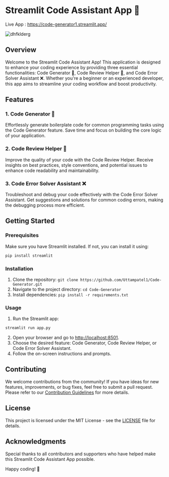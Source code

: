 # Streamlit Code Assistant App 🚀

Live App : https://code-generator1.streamlit.app/

![dhfklderg](https://github.com/Uttampatel1/Code-Generator/assets/86312108/947b0e0d-bab5-4809-898b-8ba6bddc016f)

## Overview

Welcome to the Streamlit Code Assistant App! This application is designed to enhance your coding experience by providing three essential functionalities: Code Generator 🔧, Code Review Helper 👀, and Code Error Solver Assistant ❌. Whether you're a beginner or an experienced developer, this app aims to streamline your coding workflow and boost productivity.

## Features

### 1. Code Generator 🔧

Effortlessly generate boilerplate code for common programming tasks using the Code Generator feature. Save time and focus on building the core logic of your application.

### 2. Code Review Helper 👀

Improve the quality of your code with the Code Review Helper. Receive insights on best practices, style conventions, and potential issues to enhance code readability and maintainability.

### 3. Code Error Solver Assistant ❌

Troubleshoot and debug your code effectively with the Code Error Solver Assistant. Get suggestions and solutions for common coding errors, making the debugging process more efficient.

## Getting Started

### Prerequisites

Make sure you have Streamlit installed. If not, you can install it using:

```bash
pip install streamlit
```

### Installation

1. Clone the repository: `git clone https://github.com/Uttampatel1/Code-Generator.git`
2. Navigate to the project directory: `cd Code-Generator`
3. Install dependencies: `pip install -r requirements.txt`

### Usage

1. Run the Streamlit app:

```bash
streamlit run app.py
```

2. Open your browser and go to [http://localhost:8501](http://localhost:8501).
3. Choose the desired feature: Code Generator, Code Review Helper, or Code Error Solver Assistant.
4. Follow the on-screen instructions and prompts.

## Contributing

We welcome contributions from the community! If you have ideas for new features, improvements, or bug fixes, feel free to submit a pull request. Please refer to our [Contribution Guidelines](CONTRIBUTING.md) for more details.

## License

This project is licensed under the MIT License - see the [LICENSE](LICENSE) file for details.

## Acknowledgments

Special thanks to all contributors and supporters who have helped make this Streamlit Code Assistant App possible.

Happy coding! 🚀
